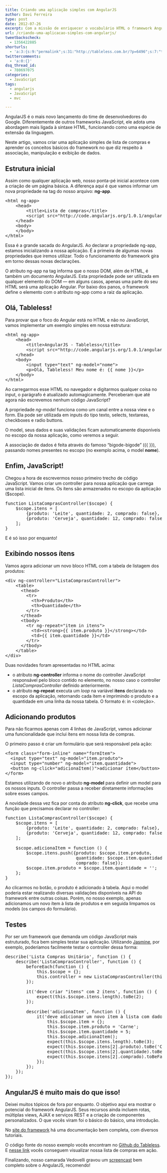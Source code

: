 ```yaml
---
title: Criando uma aplicação simples com AngularJS
author: Davi Ferreira
type: post
date: 2012-07-26
excerpt: Com a missão de enriquecer o vocabulário HTML o framework AngularJS chega com a marca Google de simplicidade e promete um workflow diferente para os desenvolvedores.
url: /criando-uma-aplicacao-simples-com-angularjs/
tweetbackscheck:
  - 1356422885
shorturls:
  - 'a:3:{s:9:"permalink";s:31:"http://tableless.com.br/?p=6496";s:7:"tinyurl";s:26:"http://tinyurl.com/bu5nx7l";s:4:"isgd";s:19:"http://is.gd/VvUXaS";}'
twittercomments:
  - 'a:0:{}'
dsq_thread_id:
  - 780697075
categories:
  - JavaScript
tags:
  - angularjs
  - JavaScript
  - mvc

---
```

AngularJS é o mais novo lançamento do time de desenvolvedores do Google. Diferentemente de outros frameworks JavaScript, ele adota uma abordagem mais ligada à sintaxe HTML, funcionando como uma espécie de extensão da linguagem.

Neste artigo, vamos criar uma aplicação simples de lista de compras e aprender os conceitos básicos do framework no que diz respeito à associação, manipulação e exibição de dados.

## Estrutura inicial

Assim como qualquer aplicação web, nosso ponta-pé inicial acontece com a criação de um página básica. A diferença aqui é que vamos informar um nova propriedade na tag do nosso arquivo: **ng-app**.

<pre class="lang-html">&lt;html ng-app&gt;
    &lt;head&gt;
        &lt;title&gt;Lista de compras&lt;/title&gt;
        &lt;script src="http://code.angularjs.org/1.0.1/angular-1.0.1.min.js"&gt;&lt;/script&gt;
    &lt;/head&gt;
    &lt;body&gt;
    &lt;/body&gt;
&lt;/html&gt;</pre>

Essa é a grande sacada do AngularJS. Ao declarar a propriedade ng-app, estamos inicializando a nossa aplicação. É a primeira de algumas novas propriedades que iremos utilizar. Todo o funcionamento do framework gira em torno dessas novas declarações.

O atributo ng-app na tag informa que o nosso DOM, além de HTML, é também um documento AngularJS. Esta propriedade pode ser utilizada em qualquer elemento do DOM &mdash; em alguns casos, apenas uma parte do seu HTML será uma aplicação Angular. Por baixo dos panos, o framework define o elemento com o atributo ng-app como a raiz da aplicação.

## Olá, Tableless!

Para provar que o foco do Angular está no HTML e não no JavaScript, vamos implementar um exemplo simples em nossa estrutura:

<pre class="lang-html">&lt;html ng-app&gt;
    &lt;head&gt;
        &lt;title&gt;AngularJS - Tableless&lt;/title&gt;
        &lt;script src="http://code.angularjs.org/1.0.1/angular-1.0.1.min.js"&gt;&lt;/script&gt;
    &lt;/head&gt;
    &lt;body&gt;
        &lt;input type="text" ng-model="nome"&gt;
        &lt;p&gt;Olá, Tableless! Meu nome é: {{ nome }}&lt;/p&gt;
    &lt;/body&gt;
&lt;/html&gt;</pre>

Ao carregarmos esse HTML no navegador e digitarmos qualquer coisa no input, o parágrafo é atualizado automagicamente. Perceberam que até agora não escrevemos nenhum código JavaScript?

A propriedade _ng-model_ funciona como um canal entre a nossa view e o form. Ela pode ser utilizada em inputs do tipo texto, selects, textareas, checkboxes e radio buttons. 

O model, seus dados e suas validações ficam automaticamente disponíveis no escopo da nossa aplicação, como veremos a seguir.

A associação de dados é feita através do famoso &#8220;bigode-bigode&#8221; ({{ }}), passando nomes presentes no escopo (no exemplo acima, o model **nome**).

## Enfim, JavaScript!

Chegou a hora de escrevermos nosso primeiro trecho de código JavaScript. Vamos criar um controller para nossa aplicação que carrega uma lista inicial de ítens. Os ítens são armazenados no escopo da aplicação ($scope).

<pre class="lang-javascript">function ListaComprasController($scope) {
    $scope.itens = [
        {produto: 'Leite', quantidade: 2, comprado: false},
        {produto: 'Cerveja', quantidade: 12, comprado: false}
    ];
}</pre>

E é só isso por enquanto!

## Exibindo nossos ítens

Vamos agora adicionar um novo bloco HTML com a tabela de listagem dos produtos:

<pre class="lang-html">&lt;div ng-controller="ListaComprasController"&gt;
    &lt;table&gt;
      &lt;thead&gt;
        &lt;tr&gt;
          &lt;th&gt;Produto&lt;/th&gt;
          &lt;th&gt;Quantidade&lt;/th&gt;
        &lt;/tr&gt;
      &lt;/thead&gt;
      &lt;tbody&gt;
        &lt;tr ng-repeat="item in itens"&gt;
          &lt;td&gt;&lt;strong&gt;{{ item.produto }}&lt;/strong&gt;&lt;/td&gt;
          &lt;td&gt;{{ item.quantidade }}&lt;/td&gt;
        &lt;/tr&gt;
      &lt;/tbody&gt;
    &lt;/table&gt;
&lt;/div&gt;</pre>

Duas novidades foram apresentadas no HTML acima:

  * o atributo **ng-controller** informa o nome do controller JavaScript responsável pelo bloco contido no elemento, no nosso caso o controller _ListaComprasController_ definido anteriormente. 
  * o atributo **ng-repeat** executa um _loop_ na variável **itens** declarada no escopo da aplicação, retornando cada ítem e imprimindo o produto e a quantidade em uma linha da nossa tabela. O formato é: <retorno> in <coleção>. 

## Adicionando produtos

Para não ficarmos apenas com 4 linhas de JavaScript, vamos adicionar uma funcionalidade que inclui ítens em nossa lista de compras.

O primeiro passo é criar um formulário que será responsável pela ação:

<pre class="lang-html">&lt;form class="form-inline" name="formItem"&gt;
  &lt;input type="text" ng-model="item.produto"&gt;
  &lt;input type="number" ng-model="item.quantidade"&gt;
  &lt;button ng-click="adicionaItem()"&gt;adicionar ítem&lt;/button&gt;
&lt;/form&gt;</pre>

Estamos utilizando de novo o atributo **ng-model** para definir um model para os nossos inputs. O controller passa a receber diretamente informações sobre esses campos.

A novidade dessa vez fica por conta do atributo **ng-click**, que recebe uma função que precisamos declarar no controller:

<pre class="lang-javascript">function ListaComprasController($scope) {
    $scope.itens = [
        {produto: 'Leite', quantidade: 2, comprado: false},
        {produto: 'Cerveja', quantidade: 12, comprado: false}
    ];

    $scope.adicionaItem = function () {
        $scope.itens.push({produto: $scope.item.produto,
                           quantidade: $scope.item.quantidade,
                           comprado: false});
        $scope.item.produto = $scope.item.quantidade = '';
    };
}</pre>

Ao clicarmos no botão, o produto é adicionado à tabela. Aqui o model poderia estar realizando diversas validações disponíveis na API do framework entre outras coisas. Porém, no nosso exemplo, apenas adicionamos um novo ítem à lista de produtos e em seguida limpamos os models (os campos do formulário).

## Testes

Por ser um framework que demanda um código JavaScript mais estruturado, fica bem simples testar sua aplicação. Utilizando <a href="http://tableless.com.br/testando-seu-codigo-jquery-com-jasmine-parte-1/" target="_blank">Jasmine</a>, por exemplo, poderíamos facilmente testar o controller dessa forma:

<pre class="lang-javascript">describe('Lista Compras Unitário', function () {
    describe('ListaComprasController', function () {
        beforeEach(function () {
            this.$scope = {};
            this.controller = new ListaComprasController(this.$scope);
        });

        it('deve criar "itens" com 2 ítens', function () {
            expect(this.$scope.itens.length).toBe(2);
        });

        describe('adicionaItem', function () {
            it('deve adicionar um novo ítem à lista com dados do escopo', function () {
                this.$scope.item = {};
                this.$scope.item.produto = 'Carne';
                this.$scope.item.quantidade = 5;
                this.$scope.adicionaItem();
                expect(this.$scope.itens.length).toBe(3);
                expect(this.$scope.itens[2].produto).toBe('Carne');
                expect(this.$scope.itens[2].quantidade).toBe(5);
                expect(this.$scope.itens[2].comprado).toBeFalse;
            });
        });
    });
});</pre>

## AngularJS é muito mais do que isso!

Deixei muitos tópicos de fora por enquanto. O objetivo aqui era mostrar o potencial do framework AngularJS. Seus recursos ainda incluem rotas, múltiplas views, AJAX e serviços REST e a criação de componentes personalizados. O que vocês viram foi o básico do básico, uma introdução.

No <a href="http://angularjs.org/" target="_blank">site do framework</a> há uma documentação bem completa, com diversos tutoriais.

O código fonte do nosso exemplo vocês encontram no <a href="https://github.com/tableless/exemplos/tree/gh-pages/angularjs/lista-compras/" target="_blank">Github do Tableless</a>. E <a href="http://tableless.github.com/exemplos/angularjs/lista-compras/" target="_blank">nesse link</a> vocês conseguem visualizar nossa lista de compras em ação.

Finalizando, nosso camarada Vedovelli gravou um <a href="http://blog.vedovelli.com.br/?p=1946" target="_blank">screencast</a> bem completo sobre o AngularJS, recomendo!